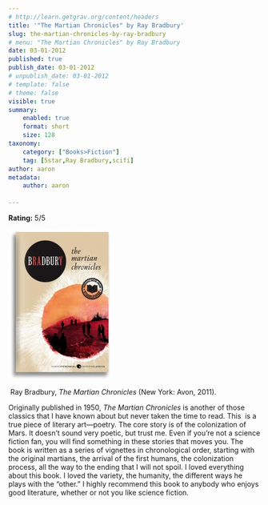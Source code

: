 ```yaml
---
# http://learn.getgrav.org/content/headers
title: '"The Martian Chronicles" by Ray Bradbury'
slug: the-martian-chronicles-by-ray-bradbury
# menu: "The Martian Chronicles" by Ray Bradbury
date: 03-01-2012
published: true
publish_date: 03-01-2012
# unpublish_date: 03-01-2012
# template: false
# theme: false
visible: true
summary:
    enabled: true
    format: short
    size: 128
taxonomy:
    category: ["Books>Fiction"]
    tag: [5star,Ray Bradbury,scifi]
author: aaron
metadata:
    author: aaron

---
```


**Rating:** 5/5

![](cover-209x300.jpg "The Martian Chronicles")

 Ray Bradbury, *The Martian Chronicles* (New York: Avon, 2011).

Originally published in 1950, *The Martian Chronicles* is another of those classics that I have known about but never taken the time to read. This  is a true piece of literary art—poetry. The core story is of the colonization of Mars. It doesn’t sound very poetic, but trust me. Even if you’re not a science fiction fan, you will find something in these stories that moves you. The book is written as a series of vignettes in chronological order, starting with the original martians, the arrival of the first humans, the colonization process, all the way to the ending that I will not spoil. I loved everything about this book. I loved the variety, the humanity, the different ways he plays with the “other.” I highly recommend this book to anybody who enjoys good literature, whether or not you like science fiction.
